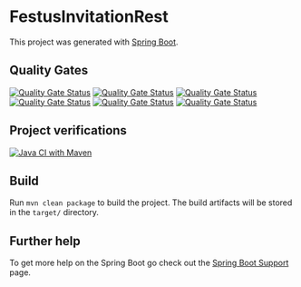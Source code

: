 # FestusInvitationRest

This project was generated with [Spring Boot](https://spring.io/projects/spring-boot).

## Quality Gates

[![Quality Gate Status](https://festus-invitation.web.app/assets/quantity/alert_status.svg)](http://localhost:9000/dashboard?id=festus-invitation)
[![Quality Gate Status](https://festus-invitation.web.app/assets/quantity/bugs.svg)](http://localhost:9000/dashboard?id=festus-invitation)
[![Quality Gate Status](https://festus-invitation.web.app/assets/quantity/code_smells.svg)](http://localhost:9000/dashboard?id=festus-invitation)
[![Quality Gate Status](https://festus-invitation.web.app/assets/quantity/coverage.svg)](http://localhost:9000/dashboard?id=festus-invitation)
[![Quality Gate Status](https://festus-invitation.web.app/assets/quantity/duplicated_lines_density.svg)](http://localhost:9000/dashboard?id=festus-invitation)
[![Quality Gate Status](https://festus-invitation.web.app/assets/quantity/vulnerabilities.svg)](http://localhost:9000/dashboard?id=festus-invitation)

## Project verifications

[![Java CI with Maven](https://github.com/ferisagaragu/festus-invitation-rest/actions/workflows/maven.yml/badge.svg?branch=master)](https://github.com/ferisagaragu/festus-invitation-rest/actions/workflows/maven.yml)

## Build

Run `mvn clean package` to build the project. The build artifacts will be stored in the `target/` directory.

## Further help

To get more help on the Spring Boot go check out the [Spring Boot Support](https://spring.io/support) page.
